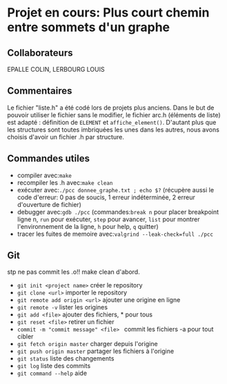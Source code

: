 # Projet en cours: Plus court chemin entre sommets d'un graphe

## Collaborateurs

EPALLE COLIN, LERBOURG LOUIS

## Commentaires

Le fichier "liste.h" a été codé lors de projets plus anciens. Dans le but de
pouvoir utiliser le fichier sans le modifier, le fichier arc.h (éléments de
liste) est adapté : définition de `ELEMENT` et `affiche_element()`.
D'autant plus que les structures sont toutes imbriquées les unes dans les
autres, nous avons choisis d'avoir un fichier .h par structure.

## Commandes utiles

* compiler avec:`make`
* recompiler les .h avec:`make clean`
* exécuter avec:`./pcc donnee_graphe.txt ; echo $?` (récupère aussi le code
    d'erreur: 0 pas de soucis, 1 erreur indéterminée, 2 erreur d'ouverture de
    fichier)
* debugger avec:`gdb ./pcc` (commandes:`break n` pour placer breakpoint ligne n,
 `run` pour exécuter, `step` pour avancer, `list` pour montrer l'environnement
 de la ligne, `h` pour help, `q` quitter)
* tracer les fuites de memoire avec:`valgrind --leak-check=full ./pcc`

## Git

stp ne pas commit les .o!! make clean d'abord.

* `git init <project name>` créer le repository
* `git clone <url>` importer le repository
* `git remote add origin <url>` ajouter une origine en ligne
* `git remote -v` lister les origines
* `git add <file>` ajouter des fichiers, * pour tous
* `git reset <file>` retirer un fichier
* `commit -m "commit message" <file> ` commit les fichiers -a pour tout cibler
* `git fetch origin master` charger depuis l'origine
* `git push origin master` partager les fichiers à l'origine
* `git status` liste des changements
* `git log` liste des commits
* `git command --help` aide
